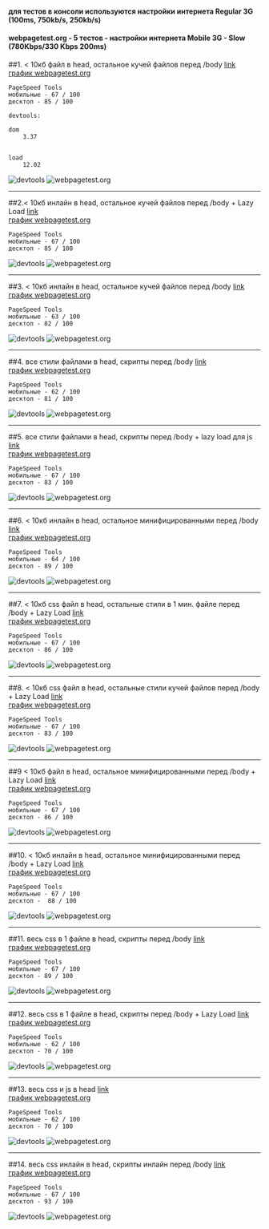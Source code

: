 #### для тестов в консоли используются настройки интернета Regular 3G (100ms, 750kb/s, 250kb/s)

#### webpagetest.org - 5 тестов - настройки интернета Mobile 3G - Slow (780Kbps/330 Kbps 200ms)





##1. < 10кб файл в head, остальное кучей файлов перед /body
[link](http://lab.depekour.com/frontend/4.php)<br>
[график webpagetest.org](http://lab.depekour.com/frontend/results/2_3.PNG)

	PageSpeed Tools
	мобильные - 67 / 100 
	десктоп - 85 / 100 

	devtools: 

	dom
		3.37


	load
		12.02

![devtools](http://lab.depekour.com/frontend/results/2_1.PNG)
![webpagetest.org](http://lab.depekour.com/frontend/results/2_2.png)

<hr>


##2.< 10кб инлайн в head, остальное кучей файлов перед /body  + Lazy Load
[link](http://lab.depekour.com/frontend/5.php)<br>
[график webpagetest.org](http://lab.depekour.com/frontend/results/7_3.PNG)

	PageSpeed Tools
	мобильные - 67 / 100 
	десктоп - 85 / 100 

![devtools](http://lab.depekour.com/frontend/results/7_1.PNG)
![webpagetest.org](http://lab.depekour.com/frontend/results/7_2.PNG)



<hr>

##3. < 10кб инлайн в head, остальное кучей файлов перед /body
[link](http://lab.depekour.com/frontend/10.php)<br>
[график webpagetest.org](http://lab.depekour.com/frontend/results/3_3.PNG)

	PageSpeed Tools
	мобильные - 63 / 100 
	десктоп - 82 / 100 

![devtools](http://lab.depekour.com/frontend/results/3_1.PNG)
![webpagetest.org](http://lab.depekour.com/frontend/results/3_2.PNG)



<hr>

##4. все стили файлами в head, скрипты перед /body
[link](http://lab.depekour.com/frontend/8.php)<br>
[график webpagetest.org](http://lab.depekour.com/frontend/results/4_3.PNG)

	PageSpeed Tools
	мобильные - 62 / 100 
	десктоп - 81 / 100 

![devtools](http://lab.depekour.com/frontend/results/4_1.PNG)
![webpagetest.org](http://lab.depekour.com/frontend/results/4_2.PNG)



<hr>

##5. все стили файлами в head, скрипты перед /body + lazy load для js
[link](http://lab.depekour.com/frontend/9.php)<br>
[график webpagetest.org](http://lab.depekour.com/frontend/results/8_3.PNG)

	PageSpeed Tools
	мобильные - 67 / 100 
	десктоп - 83 / 100 

![devtools](http://lab.depekour.com/frontend/results/8_1.PNG)
![webpagetest.org](http://lab.depekour.com/frontend/results/8_2.PNG)



<hr>


##6. < 10кб инлайн в head, остальное минифицированными перед /body
[link](http://lab.depekour.com/frontend/13.php)<br>
[график webpagetest.org](http://lab.depekour.com/frontend/results/10_3.PNG)

	PageSpeed Tools
	мобильные - 64 / 100 
	десктоп - 89 / 100 

![devtools](http://lab.depekour.com/frontend/results/10_1.PNG)
![webpagetest.org](http://lab.depekour.com/frontend/results/10_2.PNG)


<hr>

##7. < 10кб css файл в head, остальные стили в 1 мин. файле перед /body + Lazy Load
[link](http://lab.depekour.com/frontend/2.php)<br>
[график webpagetest.org](http://lab.depekour.com/frontend/results/9_3.PNG)

	PageSpeed Tools
	мобильные - 67 / 100 
	десктоп - 86 / 100 

![devtools](http://lab.depekour.com/frontend/results/9_1.PNG)
![webpagetest.org](http://lab.depekour.com/frontend/results/9_2.PNG)



<hr>

##8. < 10кб css файл в head, остальные стили кучей файлов перед /body + Lazy Load
[link](http://lab.depekour.com/frontend/3.php)<br>
[график webpagetest.org](http://lab.depekour.com/frontend/results/11_3.PNG)

	PageSpeed Tools
	мобильные - 67 / 100 
	десктоп - 83 / 100 

![devtools](http://lab.depekour.com/frontend/results/11_2.PNG)
![webpagetest.org](http://lab.depekour.com/frontend/results/11_1.PNG)




<hr>



##9 < 10кб файл в head, остальное минифицированными перед /body  + Lazy Load
[link](http://lab.depekour.com/frontend/14.php)<br>
[график webpagetest.org](http://lab.depekour.com/frontend/results/12_3.PNG)

	PageSpeed Tools
	мобильные - 67 / 100 
	десктоп - 86 / 100 

![devtools](http://lab.depekour.com/frontend/results/12_1.PNG)
![webpagetest.org](http://lab.depekour.com/frontend/results/12_2.PNG)



<hr>




##10. < 10кб инлайн в head, остальное минифицированными перед /body  + Lazy Load
[link](http://lab.depekour.com/frontend/6.php)<br>
[график webpagetest.org](http://lab.depekour.com/frontend/results/13_3.PNG)

	PageSpeed Tools
	мобильные - 67 / 100
	десктоп -  88 / 100

![devtools](http://lab.depekour.com/frontend/results/13_1.PNG)
![webpagetest.org](http://lab.depekour.com/frontend/results/13_2.PNG)



<hr>



##11. весь css в 1 файле в head, скрипты перед /body
[link](http://lab.depekour.com/frontend/1.php)<br>
[график webpagetest.org](http://lab.depekour.com/frontend/results/1_2.PNG)

	PageSpeed Tools
	мобильные - 67 / 100 
	десктоп - 89 / 100 

![devtools](http://lab.depekour.com/frontend/results/1_1.PNG)
![webpagetest.org](http://lab.depekour.com/frontend/results/1_2.PNG)


<hr>



##12. весь css в 1 файле в head, скрипты перед /body  + Lazy Load
[link](http://lab.depekour.com/frontend/7.php)<br>
[график webpagetest.org](http://lab.depekour.com/frontend/results/14_3.PNG)

	PageSpeed Tools
	мобильные - 62 / 100 
	десктоп - 70 / 100 

![devtools](http://lab.depekour.com/frontend/results/14_1.PNG)
![webpagetest.org](http://lab.depekour.com/frontend/results/14_2.PNG)


<hr>


##13. весь css и js в head
[link](http://lab.depekour.com/frontend/12.php)<br>
[график webpagetest.org](http://lab.depekour.com/frontend/results/6_3.PNG)

	PageSpeed Tools
	мобильные - 62 / 100 
	десктоп - 70 / 100 

![devtools](http://lab.depekour.com/frontend/results/6_1.PNG)
![webpagetest.org](http://lab.depekour.com/frontend/results/6_2.PNG)


<hr>


##14. весь css инлайн в head, скрипты инлайн перед /body
[link](http://lab.depekour.com/frontend/11.php)<br>
[график webpagetest.org](http://lab.depekour.com/frontend/results/5_3.PNG)

	PageSpeed Tools
	мобильные - 67 / 100 
	десктоп - 93 / 100 

![devtools](http://lab.depekour.com/frontend/results/5_1.PNG)
![webpagetest.org](http://lab.depekour.com/frontend/results/5_2.PNG)
